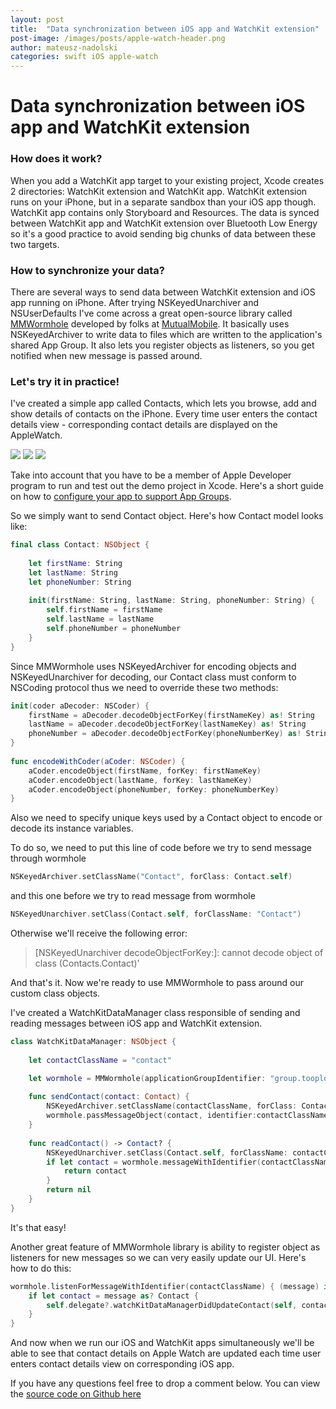```yaml
---
layout: post
title:  "Data synchronization between iOS app and WatchKit extension"
post-image: /images/posts/apple-watch-header.png
author: mateusz-nadolski
categories: swift iOS apple-watch
---
```


# Data synchronization between iOS app and WatchKit extension

### How does it work?

When you add a WatchKit app target to your existing project, Xcode creates 2 directories: WatchKit extension and WatchKit app. WatchKit extension runs on your iPhone, but in a separate sandbox than your iOS app though. WatchKit app contains only Storyboard and Resources. The data is synced between WatchKit app and WatchKit extension over Bluetooth Low Energy so it's a good practice to avoid sending big chunks of data between these two targets.

### How to synchronize your data?

There are several ways to send data between WatchKit extension and iOS app running on iPhone. After trying NSKeyedUnarchiver and NSUserDefaults I've come across a great open-source library called [MMWormhole](https://github.com/mutualmobile/MMWormhole) developed by folks at [MutualMobile](http://www.mutualmobile.com). It basically uses NSKeyedArchiver to write data to files which are written to the application's shared App Group. It also lets you register objects as listeners, so you get notified when new message is passed around.

### Let's try it in practice!

I've created a simple app called Contacts, which lets you browse, add and show details of contacts on the iPhone. Every time user enters the contact details view - corresponding contact details are displayed on the AppleWatch.

![](/images/posts/apple-watch-1.png) ![](/images/posts/apple-watch-2.png) ![](/images/posts/apple-watch-3.png)

Take into account that you have to be a member of Apple Developer program to run and test out the demo project in Xcode. Here's a short guide on how to [configure your app to support App Groups](https://developer.apple.com/library/ios/documentation/General/Conceptual/ExtensibilityPG/ExtensionScenarios.html).

So we simply want to send Contact object. Here's how Contact model looks like:

```swift
final class Contact: NSObject {
    
    let firstName: String
    let lastName: String
    let phoneNumber: String
    
    init(firstName: String, lastName: String, phoneNumber: String) {
        self.firstName = firstName
        self.lastName = lastName
        self.phoneNumber = phoneNumber
    }
}
```

Since MMWormhole uses NSKeyedArchiver for encoding objects and NSKeyedUnarchiver for decoding,
our Contact class must conform to NSCoding protocol thus we need to override these two methods:

```swift
init(coder aDecoder: NSCoder) {
    firstName = aDecoder.decodeObjectForKey(firstNameKey) as! String
    lastName = aDecoder.decodeObjectForKey(lastNameKey) as! String
    phoneNumber = aDecoder.decodeObjectForKey(phoneNumberKey) as! String
}
    
func encodeWithCoder(aCoder: NSCoder) {
    aCoder.encodeObject(firstName, forKey: firstNameKey)
    aCoder.encodeObject(lastName, forKey: lastNameKey)
    aCoder.encodeObject(phoneNumber, forKey: phoneNumberKey)
}
```

Also we need to specify unique keys used by a Contact object to encode or decode its instance variables.

To do so, we need to put this line of code before we try to send message through wormhole

```swift
NSKeyedArchiver.setClassName("Contact", forClass: Contact.self)
```
    
and this one before we try to read message from wormhole

```swift
NSKeyedUnarchiver.setClass(Contact.self, forClassName: "Contact")
```

Otherwise we'll receive the following error:

> [NSKeyedUnarchiver decodeObjectForKey:]: cannot decode object of class (Contacts.Contact)'

And that's it. Now we're ready to use MMWormhole to pass around our custom class objects.

I've created a WatchKitDataManager class responsible of sending and reading messages between iOS app and WatchKit extension.

```swift
class WatchKitDataManager: NSObject {
        
    let contactClassName = "contact"

    let wormhole = MMWormhole(applicationGroupIdentifier: "group.tooploox.com.Contacts", optionalDirectory: nil)
    
    func sendContact(contact: Contact) {
        NSKeyedArchiver.setClassName(contactClassName, forClass: Contact.self)
        wormhole.passMessageObject(contact, identifier:contactClassName)
    }
    
    func readContact() -> Contact? {
        NSKeyedUnarchiver.setClass(Contact.self, forClassName: contactClassName)
        if let contact = wormhole.messageWithIdentifier(contactClassName) as? Contact {
            return contact
        }
        return nil
    }
}
```

It's that easy!

Another great feature of MMWormhole library is ability to register object as listeners for new messages so we can very easily update our UI. Here's how to do this:

```swift
wormhole.listenForMessageWithIdentifier(contactClassName) { (message) in
    if let contact = message as? Contact {
        self.delegate?.watchKitDataManagerDidUpdateContact(self, contact: contact)
    }
}
```

And now when we run our iOS and WatchKit apps simultaneously we'll be able to see that contact details on Apple Watch are updated each time user enters contact details view on corresponding iOS app.

If you have any questions feel free to drop a comment below. You can view the [source code on Github here](https://github.com/tooploox/apple-watch-communication-example)